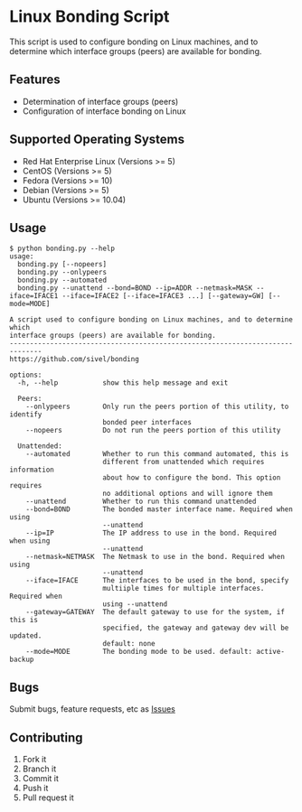 Linux Bonding Script
====================

This script is used to configure bonding on Linux machines, and to determine which interface groups (peers) are available for bonding.

Features
--------

* Determination of interface groups (peers)
* Configuration of interface bonding on Linux

Supported Operating Systems
---------------------------

* Red Hat Enterprise Linux (Versions >= 5)
* CentOS (Versions >= 5)
* Fedora (Versions >= 10)
* Debian (Versions >= 5)
* Ubuntu (Versions >= 10.04)

Usage
-----

    $ python bonding.py --help
    usage: 
      bonding.py [--nopeers]
      bonding.py --onlypeers
      bonding.py --automated
      bonding.py --unattend --bond=BOND --ip=ADDR --netmask=MASK --iface=IFACE1 --iface=IFACE2 [--iface=IFACE3 ...] [--gateway=GW] [--mode=MODE]
    
    A script used to configure bonding on Linux machines, and to determine which
    interface groups (peers) are available for bonding.
    ------------------------------------------------------------------------------
    https://github.com/sivel/bonding
    
    options:
      -h, --help           show this help message and exit
    
      Peers:
        --onlypeers        Only run the peers portion of this utility, to identify
                           bonded peer interfaces
        --nopeers          Do not run the peers portion of this utility
    
      Unattended:
        --automated        Whether to run this command automated, this is
                           different from unattended which requires information
                           about how to configure the bond. This option requires
                           no additional options and will ignore them
        --unattend         Whether to run this command unattended
        --bond=BOND        The bonded master interface name. Required when using
                           --unattend
        --ip=IP            The IP address to use in the bond. Required when using
                           --unattend
        --netmask=NETMASK  The Netmask to use in the bond. Required when using
                           --unattend
        --iface=IFACE      The interfaces to be used in the bond, specify
                           multiiple times for multiple interfaces. Required when
                           using --unattend
        --gateway=GATEWAY  The default gateway to use for the system, if this is
                           specified, the gateway and gateway dev will be updated.
                           default: none
        --mode=MODE        The bonding mode to be used. default: active-backup

Bugs
----

Submit bugs, feature requests, etc as [Issues][1]

Contributing
------------

1. Fork it
2. Branch it
3. Commit it
4. Push it
5. Pull request it

[1]: https://github.com/sivel/bonding/issues